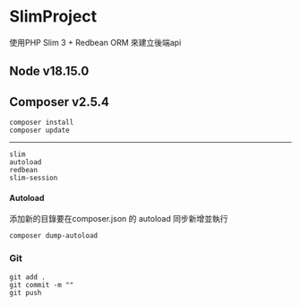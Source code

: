 # SlimProject

使用PHP Slim 3 + Redbean ORM 來建立後端api


## Node v18.15.0

## Composer v2.5.4
    composer install
    composer update
-----    
    slim
    autoload
    redbean
    slim-session 

#### Autoload

添加新的目錄要在composer.json 的 autoload 同步新增並執行

    composer dump-autoload

### Git
    git add .
    git commit -m ""
    git push